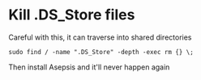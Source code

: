 Kill .DS_Store files
====================

Careful with this, it can traverse into shared directories

```
sudo find / -name ".DS_Store" -depth -exec rm {} \;
```

Then install Asepsis and it'll never happen again


